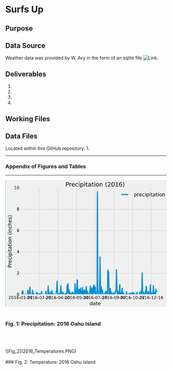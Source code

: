 # Surfs Up

## Purpose
   

## Data Source
Weather data was provided by W. Avy in the form of an sqlite file   ![Link](/hawaii.sqlite).

## Deliverables 
1. 
2. 
3.
4. 

## Working Files  



## Data Files 
Located within this GitHub repository:
1. 


----------------------------------------------------------------------------------
### Appendix of Figures and Tables
----------------------------------------------------------------------------------

![Fig_1](2016_Precipitation.PNG)
<br>
<br>
### Fig. 1:  Precipitation: 2016 Oahu Island
<br>
<br>
<br>
![Fig_2](2016_Temperatures.PNG)
<br>
<br>
### Fig. 2:  Temperature: 2016 Oahu Island
<br>
<br>
<br>
